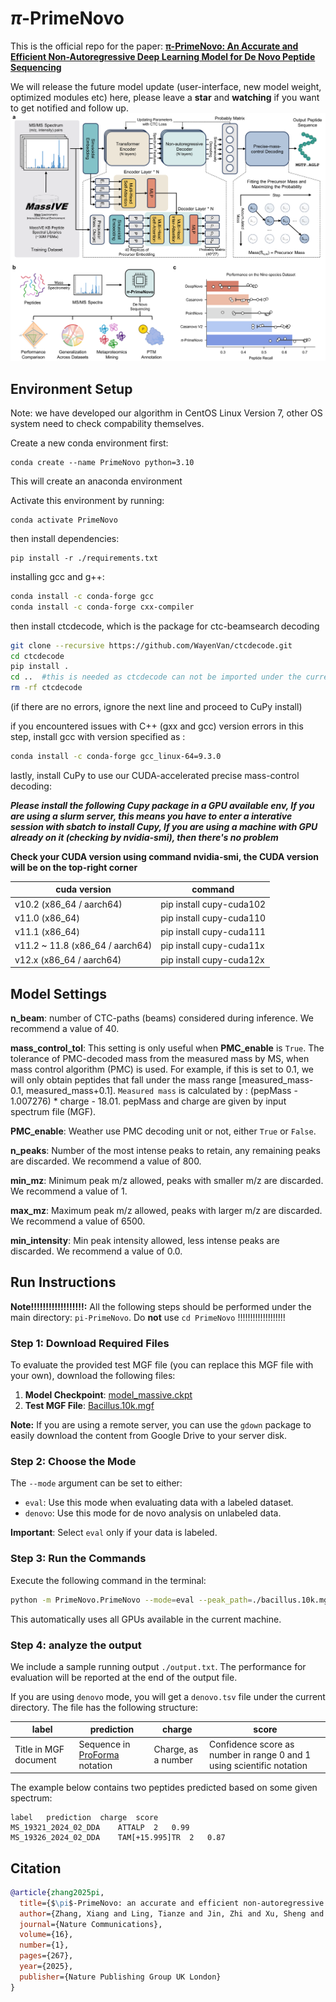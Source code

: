 # $\pi$-PrimeNovo

This is the official repo for the paper: **[π-PrimeNovo: An Accurate and Efficient Non-Autoregressive Deep Learning Model for De Novo Peptide Sequencing](https://www.biorxiv.org/content/10.1101/2024.05.17.594647v2)**

We will release the future model update (user-interface, new model weight, optimized modules etc) here, please leave a **star** and **watching** if you want to get notified and follow up.
![prime](./assets/PrimeNovo.png)

## Environment Setup

Note: we have developed our algorithm in CentOS Linux Version 7, other OS system need to check compability themselves.

Create a new conda environment first:

```
conda create --name PrimeNovo python=3.10
```

This will create an anaconda environment

Activate this environment by running:

```
conda activate PrimeNovo
```

then install dependencies:

```
pip install -r ./requirements.txt
```

installing gcc and g++:

```bash
conda install -c conda-forge gcc
conda install -c conda-forge cxx-compiler
```

then install ctcdecode, which is the package for ctc-beamsearch decoding

```bash
git clone --recursive https://github.com/WayenVan/ctcdecode.git
cd ctcdecode
pip install .
cd ..  #this is needed as ctcdecode can not be imported under the current directory
rm -rf ctcdecode
```

(if there are no errors, ignore the next line and proceed to CuPy install)

if you encountered issues with C++ (gxx and gcc) version errors in this step, install gcc with version specified as :  

```bash
conda install -c conda-forge gcc_linux-64=9.3.0
```

lastly, install CuPy to use our CUDA-accelerated precise mass-control decoding:

**_Please install the following Cupy package in a GPU available env, If you are using a slurm server, this means you have to enter a interative session with sbatch to install Cupy, If you are using a machine with GPU already on it (checking by nvidia-smi), then there's no problem_**

**Check your CUDA version using command nvidia-smi, the CUDA version will be on the top-right corner**

| cuda version | command |
|-------|-------|
|v10.2 (x86_64 / aarch64)| pip install cupy-cuda102 |
|v11.0 (x86_64)| pip install cupy-cuda110 |
|v11.1 (x86_64)| pip install cupy-cuda111 |
|v11.2 ~ 11.8 (x86_64 / aarch64)| pip install cupy-cuda11x |
|v12.x (x86_64 / aarch64)| pip install cupy-cuda12x |

## Model Settings

**n_beam**: number of CTC-paths (beams) considered during inference. We recommend a value of 40.

**mass_control_tol**: This setting is only useful when **PMC_enable** is ```True```. The tolerance of PMC-decoded mass from the measured mass by MS, when mass control algorithm (PMC) is used. For example, if this is set to 0.1, we will only obtain peptides that fall under the mass range [measured_mass-0.1, measured_mass+0.1]. ```Measured mass``` is calculated by : (pepMass - 1.007276) * charge - 18.01. pepMass and charge are given by input spectrum file (MGF).

**PMC_enable**: Weather use PMC decoding unit or not, either ```True``` or ```False```.

**n_peaks**: Number of the most intense peaks to retain, any remaining peaks are discarded. We recommend a value of 800.

**min_mz**: Minimum peak m/z allowed, peaks with smaller m/z are discarded. We recommend a value of 1.

**max_mz**: Maximum peak m/z allowed, peaks with larger m/z are discarded. We recommend a value of 6500.

**min_intensity**: Min peak intensity allowed, less intense peaks are discarded. We recommend a value of 0.0.

## Run Instructions

**Note!!!!!!!!!!!!!!!!!!:** All the following steps should be performed under the main directory: `pi-PrimeNovo`. Do **not** use `cd PrimeNovo` !!!!!!!!!!!!!!!!!!!

### Step 1: Download Required Files

To evaluate the provided test MGF file (you can replace this MGF file with your own), download the following files:

1. **Model Checkpoint**: [model_massive.ckpt](https://drive.google.com/file/d/12IZgeGP3ae3KksI5_82yuSTbk_M9sKNY/view?usp=share_link)
2. **Test MGF File**: [Bacillus.10k.mgf](https://drive.google.com/file/d/1HqfCETZLV9ZB-byU0pqNNRXbaPbTAceT/view?usp=drive_link)

**Note:** If you are using a remote server, you can use the `gdown` package to easily download the content from Google Drive to your server disk.

### Step 2: Choose the Mode

The `--mode` argument can be set to either:

- `eval`: Use this mode when evaluating data with a labeled dataset.
- `denovo`: Use this mode for de novo analysis on unlabeled data.

**Important**: Select `eval` only if your data is labeled.

### Step 3: Run the Commands

Execute the following command in the terminal:

```bash
python -m PrimeNovo.PrimeNovo --mode=eval --peak_path=./bacillus.10k.mgf --model=./model_massive.ckpt
```

This automatically uses all GPUs available in the current machine.

### Step 4: analyze the output

We include a sample running output ```./output.txt```. The performance for evaluation will be reported at the end of the output file.

If you are using ```denovo``` mode, you will get a ```denovo.tsv``` file under the current directory. The file has the following structure:

| label | prediction | charge | score |
| --- | --- | --- | --- |
| Title in MGF document | Sequence in [ProForma](https://doi.org/10.1021/acs.jproteome.1c00771) notation| Charge, as a number | Confidence score as number in range 0 and 1 using scientific notation |

The example below contains two peptides predicted based on some given spectrum:

```tsv
label	prediction	charge	score
MS_19321_2024_02_DDA	ATTALP	2	0.99
MS_19326_2024_02_DDA	TAM[+15.995]TR	2	0.87
```

## Citation

```bibtex
@article{zhang2025pi,
  title={$\pi$-PrimeNovo: an accurate and efficient non-autoregressive deep learning model for de novo peptide sequencing},
  author={Zhang, Xiang and Ling, Tianze and Jin, Zhi and Xu, Sheng and Gao, Zhiqiang and Sun, Boyan and Qiu, Zijie and Wei, Jiaqi and Dong, Nanqing and Wang, Guangshuai and others},
  journal={Nature Communications},
  volume={16},
  number={1},
  pages={267},
  year={2025},
  publisher={Nature Publishing Group UK London}
}
